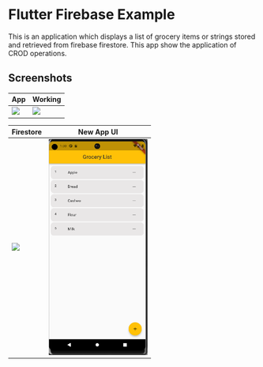 # Flutter Firebase Example

This is an application which displays a list of grocery items or strings stored and retrieved from firebase firestore. This app show the application of CROD operations.


## Screenshots

| App | Working | 
| ---------------- | ---------------- | 
| <img src="https://raw.githubusercontent.com/Ankitkj1999/flutter_firestore_example/master/screen_one.gif" width="200">| ![](https://raw.githubusercontent.com/Ankitkj1999/flutter_firestore_example/master/screen_two.gif)|

| Firestore | New App UI |
| ---------------- | ---------------- | 
| <img src="https://raw.githubusercontent.com/Ankitkj1999/flutter_firestore_example/master/screen_three.png" width="280"> | <img src="https://raw.githubusercontent.com/Ankitkj1999/Flutter-Examples/Flutter_Firestore/screen_one.png" width="200"> |
